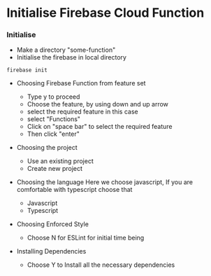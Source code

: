 # Initialise Firebase Cloud Function

### Initialise
- Make a directory "some-function"
- Initialise the firebase in local directory

``` console
firebase init
```

- Choosing Firebase Function from feature set
	- Type y to proceed
	- Choose the feature, by using down and up arrow
	- select the required feature in this case
	- select "Functions"
	- Click on "space bar" to select the required feature
	- Then click "enter"

- Choosing the project
	- Use an existing project
	- Create new project

- Choosing the language
	Here we choose javascript, If you are comfortable with typescript choose that
	- Javascript 
	- Typescript

- Choosing Enforced Style
	- Choose N for ESLint for initial time being

- Installing Dependencies
	- Choose Y to Install all the necessary dependencies
